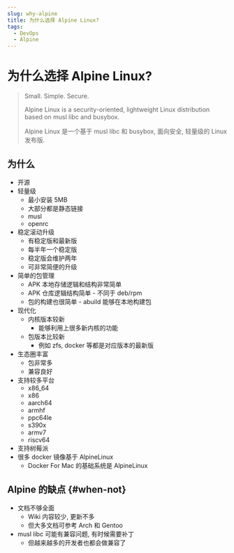 ```yaml
---
slug: why-alpine
title: 为什么选择 Alpine Linux?
tags:
  - DevOps
  - Alpine
---
```


# 为什么选择 Alpine Linux?

> Small. Simple. Secure.
>
> Alpine Linux is a security-oriented, lightweight Linux distribution based on musl libc and busybox.
>
> Alpine Linux 是一个基于 musl libc 和 busybox, 面向安全, 轻量级的 Linux 发布版.


<!-- more -->

## 为什么

- 开源
- 轻量级
  - 最小安装 5MB
  - 大部分都是静态链接
  - musl
  - openrc
- 稳定滚动升级
  - 有稳定版和最新版
  - 每半年一个稳定版
  - 稳定版会维护两年
  - 可非常简便的升级
- 简单的包管理
  - APK 本地存储逻辑和结构非常简单
  - APK 仓库逻辑结构简单 - 不同于 deb/rpm
  - 包的构建也很简单 - abuild 能够在本地构建包
- 现代化
  - 内核版本较新
    - 能够利用上很多新内核的功能
  - 包版本比较新
    - 例如 zfs, docker 等都是对应版本的最新版
- 生态圈丰富
  - 包非常多
  - 兼容良好
- 支持较多平台
  - x86_64
  - x86
  - aarch64
  - armhf
  - ppc64le
  - s390x
  - armv7
  - riscv64
- 支持树莓派
- 很多 docker 镜像基于 AlpineLinux
  - Docker For Mac 的基础系统是 AlpineLinux

## Alpine 的缺点 {#when-not}

- 文档不够全面
  - Wiki 内容较少, 更新不多
  - 但大多文档可参考 Arch 和 Gentoo
- musl libc 可能有兼容问题, 有时候需要补丁
  - 但越来越多的开发者也都会做兼容了

